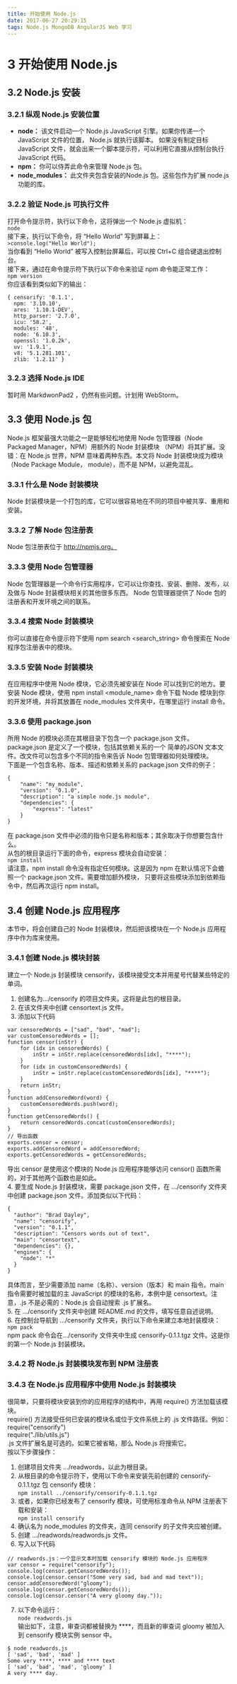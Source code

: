 ```yaml
---
title: 开始使用 Node.js 
date: 2017-06-27 20:29:15
tags: Node.js MongoDB AngularJS Web 学习
---
```

# 3 开始使用 Node.js  

## 3.2 Node.js 安装  

### 3.2.1 纵观 Node.js 安装位置  
- **node：** 该文件启动一个 Node.js JavaScript 引擎。如果你传递一个 JavaScript 文件的位置， Node.js 就执行该脚本。
如果没有制定目标 JavaScript 文件，就会出来一个脚本提示符，可以利用它直接从控制台执行 JavaScript 代码。  
- **npm：** 你可以侍弄此命令来管理 Node.js 包。  
- **node_modules：** 此文件夹包含安装的Node.js 包。这些包作为扩展 node.js 功能的库。  

### 3.2.2 验证 Node.js 可执行文件  
打开命令提示符，执行以下命令，这将弹出一个 Node.js 虚拟机：  
`node`  
接下来，执行以下命令，将 “Hello World” 写到屏幕上：  
`>console.log("Hello World");`  
当你看到 “Hello World” 被写入控制台屏幕后，可以按 Ctrl+C 组合键退出控制台。  
接下来，通过在命令提示符下执行以下命令来验证 npm 命令能正常工作：  
`npm version`  
你应该看到类似如下的输出：  
```
{ censorify: '0.1.1',  
  npm: '3.10.10',  
  ares: '1.10.1-DEV',  
  http_parser: '2.7.0',  
  icu: '58.2',  
  modules: '48',  
  node: '6.10.3',  
  openssl: '1.0.2k',  
  uv: '1.9.1',  
  v8: '5.1.281.101',  
  zlib: '1.2.11' }  
```

### 3.2.3 选择 Node.js IDE  
暂时用 MarkdwonPad2 ，仍然有些问题。计划用 WebStorm。  

## 3.3 使用 Node.js 包  
Node.js 框架最强大功能之一是能够轻松地使用 Node 包管理器（Node Packaged Manager，NPM）用额外的 Node 封装模块
（NPM）将其扩展。没错：在 Node.js 世界，NPM 意味着两种东西。本文将 Node 封装模块成为模块（Node Package Module，
module），而不是 NPM，以避免混乱。  

### 3.3.1 什么是 Node 封装模块  
Node 封装模块是一个打包的库，它可以很容易地在不同的项目中被共享、重用和安装。  

### 3.3.2 了解 Node 包注册表  
Node 包注册表位于 http://npmjs.org。  

### 3.3.3 使用 Node 包管理器  
Node 包管理器是一个命令行实用程序，它可以让你查找、安装、删除、发布，以及做与 Node 封装模块相关的其他很多东西。
Node 包管理器提供了 Node 包的注册表和开发环境之间的联系。  

### 3.3.4 搜索 Node 封装模块  
你可以直接在命令提示符下使用 npm search <search_string> 命令搜索在 Node 程序包注册表中的模块。  

### 3.3.5 安装 Node 封装模块  
在应用程序中使用 Node 模块，它必须先被安装在 Node 可以找到它的地方。要安装 Node 模块，使用 npm install <module_name>
命令下载 Node 模块到你的开发环境，并将其放置在 node_modules 文件夹中，在哪里运行 install 命令。  

### 3.3.6 使用 package.json  
所用 Node 的模块必须在其根目录下包含一个 package.json 文件。package.json 是定义了一个模块，包括其依赖关系的一个
简单的JSON 文本文件。改文件可以包含多个不同的指令来告诉 Node 包管理器如何处理模块。  
下面是一个包含名称、版本、描述和依赖关系的 package.json 文件的例子：  
```
{
    "name": "my_module",
    "version": "0.1.0",
    "description": "a simple node.js module",
    "dependencies": {
        "express": "latest"
    }
}
```
在 package.json 文件中必须的指令只是名称和版本；其余取决于你想要包含什么。  
从包的根目录运行下面的命令，express 模块会自动安装：  
`npm install`  
请注意，npm install 命令没有指定任何模块。这是因为 npm 在默认情况下会蟾照一个 package.json 文件。需要增加额外模块，
只要将这些模块添加到依赖指令中，然后再次运行 npm install。  

## 3.4 创建 Node.js 应用程序  
本节中，将会创建自己的 Node 封装模块，然后把该模块在一个 Node.js 应用程序中作为库来使用。  

### 3.4.1 创建 Node.js 模块封装  
建立一个 Node.js 封装模块 censorify，该模块接受文本并用星号代替某些特定的单词。  
1. 创建名为.../censorify 的项目文件夹。这将是此包的根目录。    
2. 在该文件夹中创建 censortext.js 文件。  
3. 添加以下代码  
```
var censoredWords = ["sad", "bad", "mad"];
var customCensoredWords = [];
function censor(inStr) {
    for (idx in censoredWords) {
        inStr = inStr.replace(censoredWords[idx], "****");
    }
    for (idx in customCensoredWords) {
        inStr = inStr.replace(customCensoredWords[idx], "****");
    }
    return inStr;
}
function addCensoredWord(word) {
    customCensoredWords.push(word);
}
function getCensoredWords() {
    return censoredWords.concat(customCensoredWords);
}
// 导出函数
exports.censor = censor;
exports.addCensoredWord = addCensoredWord;
exports.getCensoredWords = getCensoredWords;
```
导出 censor 是使用这个模块的 Node.js 应用程序能够访问 censor() 函数所需的，对于其他两个函数也是如此。  
4. 要生成 Node.js 封装模块，需要 package.json 文件，在 .../censorify 文件夹中创建 package.json 
文件。添加类似以下代码：  
```
{
  "author": "Brad Dayley",
  "name": "censorify",
  "version": "0.1.1",
  "description": "Censors words out of text",
  "main": "censortext",
  "dependencies": {},
  "engines": {
    "node": "*"
  }
}
```
具体而言，至少需要添加 name（名称）、version（版本）和 main 指令。main 指令需要时被加载的主 JavaScript 
的模块的名称，本例中是 censortext。注意，.js 不是必需的：Node.js 会自动搜索 .js 扩展名。  
5. 在 .../censorify 文件夹中创建 README.md 的文件，填写任意自述说明。  
6. 在控制台导航到 .../censorify 文件夹，执行以下命令来建立本地封装模块：  
`npm pack`  
npm pack 命令会在.../censorify 文件夹中生成 censorify-0.1.1.tgz 文件。这是你的第一个 Node.js 
封装模块。   

### 3.4.2 将 Node.js 封装模块发布到 NPM 注册表   

### 3.4.3 在 Node.js 应用程序中使用 Node.js 封装模块   
很简单，只要将模块安装到你的应用程序的结构中，再用 require() 方法加载该模块。  
require() 方法接受任何已安装的模块名或位于文件系统上的 .js 文件路径。例如：  
require("censorify")  
require("./lib/utils.js")  
.js 文件扩展名是可选的。如果它被省略，那么 Node.js 将搜索它。  
按以下步骤操作：  
1. 创建项目文件夹 .../readwords，以此为根目录。    
2. 从根目录的命令提示符下，使用以下命令来安装先前创建的 censorify-0.1.1.tgz 包 censorify 模块：  
`npm install ../censorify/censorify-0.1.1.tgz`  
3. 或者，如果你已经发布了 censorify 模块，可使用标准命令从 NPM 注册表下载和安装：  
`npm install censorify`  
4. 确认名为 node_modules 的文件夹，连同 censorify 的子文件夹应被创建。  
5. 创建 .../readwords/readwords.js 文件。  
6. 写入以下代码  
```
// readwords.js：一个显示文本时加载 censorify 模块的 Node.js 应用程序
var censor = require("censorify");
console.log(censor.getCensoredWords());
console.log(censor.censor("Some very sad, bad and mad text"));
censor.addCensoredWord("gloomy");
console.log(censor.getCensoredWords());
console.log(censor.censor("A very gloomy day."));
```
7. 以下命令运行：  
`node readwords.js`  
输出如下，注意，审查词都被替换为 ****，而且新的审查词 gloomy 被加入到 censorify 模块实例 sensor 中。  
```
$ node readwords.js
[ 'sad', 'bad', 'mad' ]
Some very ****, **** and **** text
[ 'sad', 'bad', 'mad', 'gloomy' ]
A very **** day.
```

